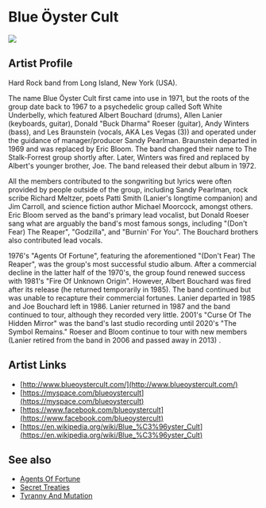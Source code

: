# Blue Öyster Cult

![](../../asssets/artists/Blue_Öyster_Cult.png)

## Artist Profile

Hard Rock band from Long Island, New York (USA). 

The name Blue Öyster Cult first came into use in 1971, but the roots of the group date back to 1967 to a psychedelic group called Soft White Underbelly, which featured Albert Bouchard (drums), Allen Lanier (keyboards, guitar), Donald "Buck Dharma" Roeser (guitar), Andy Winters (bass), and Les Braunstein (vocals, AKA Les Vegas (3)) and operated under the guidance of manager/producer Sandy Pearlman. Braunstein departed in 1969 and was replaced by Eric Bloom. The band changed their name to The Stalk-Forrest group shortly after. Later, Winters was fired and replaced by Albert's younger brother, Joe. The band released their debut album in 1972. 

All the members contributed to the songwriting but lyrics were often provided by people outside of the group, including Sandy Pearlman, rock scribe Richard Meltzer, poets Patti Smith (Lanier's longtime companion) and Jim Carroll, and science fiction author Michael Moorcock, amongst others. Eric Bloom served as the band's primary lead vocalist, but Donald Roeser sang what are arguably the band's most famous songs, including "(Don't Fear) The Reaper", "Godzilla", and "Burnin' For You". The Bouchard brothers also contributed lead vocals. 

1976's "Agents Of Fortune", featuring the aforementioned "(Don't Fear) The Reaper", was the group's most successful studio album. After a commercial decline in the latter half of the 1970's, the group found renewed success with 1981's "Fire Of Unknown Origin". However, Albert Bouchard was fired after its release (he returned temporarily in 1985). The band continued but was unable to recapture their commercial fortunes. Lanier departed in 1985 and Joe Bouchard left in 1986. Lanier returned in 1987 and the band continued to tour, although they recorded very little. 2001's "Curse Of The Hidden Mirror" was the band's last studio recording until 2020's "The Symbol Remains." Roeser and Bloom continue to tour with new members (Lanier retired from the band in 2006 and passed away in 2013) .

## Artist Links

- [http://www.blueoystercult.com/](http://www.blueoystercult.com/)
- [https://myspace.com/blueoystercult](https://myspace.com/blueoystercult)
- [https://www.facebook.com/blueoystercult](https://www.facebook.com/blueoystercult)
- [https://en.wikipedia.org/wiki/Blue_%C3%96yster_Cult](https://en.wikipedia.org/wiki/Blue_%C3%96yster_Cult)


## See also

- [Agents Of Fortune](Blue_Öyster_Cult-Agents_Of_Fortune.md)
- [Secret Treaties](Blue_Öyster_Cult-Secret_Treaties.md)
- [Tyranny And Mutation](Blue_Öyster_Cult-Tyranny_And_Mutation.md)
